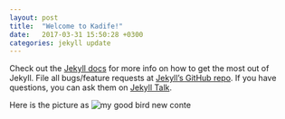```yaml
---
layout: post
title:  "Welcome to Kadife!"
date:   2017-03-31 15:50:28 +0300
categories: jekyll update
---
```

Check out the [Jekyll docs][jekyll-docs] for more info on how to get the most out of Jekyll. File all bugs/feature requests at [Jekyll’s GitHub repo][jekyll-gh]. If you have questions, you can ask them on [Jekyll Talk][jekyll-talk].

Here is the picture as
![my good bird]({{site.url}}/assets/birds.jpg)
new conte

[jekyll-docs]: https://jekyllrb.com/docs/home
[jekyll-gh]:   https://github.com/jekyll/jekyll
[jekyll-talk]: https://talk.jekyllrb.com/
